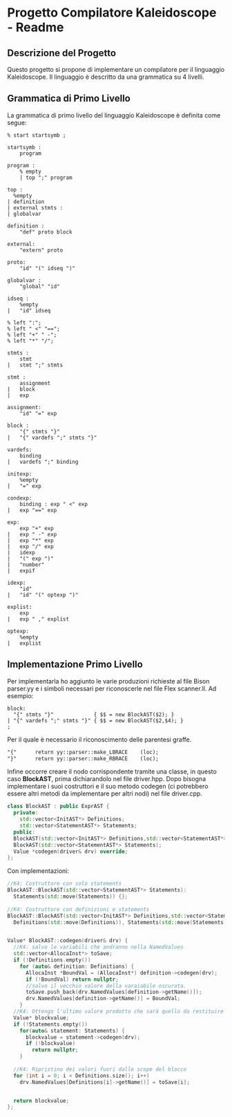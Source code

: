 # Progetto Compilatore Kaleidoscope - Readme

## Descrizione del Progetto

Questo progetto si propone di implementare un compilatore per il linguaggio Kaleidoscope. Il linguaggio è descritto da una grammatica su 4 livelli.

## Grammatica di Primo Livello

La grammatica di primo livello del linguaggio Kaleidoscope è definita come segue:

```grammatica livello 1
% start startsymb ;

startsymb :
    program

program :
    % empty
    | top ";" program

top : 
  %empty 
| definition
| external stmts :
| globalvar

definition :
    "def" proto block

external:
    "extern" proto

proto:
    "id" "(" idseq ")"

globalvar :
    "global" "id"

idseq :
    %empty
|   "id" idseq

% left ":";
% left " <" "==";
% left "+" " -";
% left "*" "/";

stmts :
    stmt
|   stmt ";" stmts

stmt :
    assignment
|   block
|   exp

assignment:
    "id" "=" exp

block : 
    "{" stmts "}"
|   "{" vardefs ";" stmts "}"

vardefs:
    binding
|   vardefs ";" binding

initexp:
    %empty
|   "=" exp

condexp:
    binding : exp " <" exp
|   exp "==" exp

exp:
    exp "+" exp 
|   exp " -" exp
|   exp "*" exp
|   exp "/" exp
|   idexp
|   "(" exp ")"
|   "number"
|   expif

idexp:
    "id"
|   "id" "(" optexp ")"

explist:
    exp
|   exp " ," explist

optexp:
    %empty
|   explist

```

## Implementazione Primo Livello

Per implementarla ho aggiunto le varie produzioni richieste al file Bison parser.yy e i simboli necessari per riconoscerle nel file Flex scanner.ll.
Ad esempio:

```bison
block:
  "{" stmts "}"             { $$ = new BlockAST($2); } 
| "{" vardefs ";" stmts "}" { $$ = new BlockAST($2,$4); }
;
```

Per il quale è necessario il riconoscimento delle parentesi graffe.

```lex
"{"      return yy::parser::make_LBRACE    (loc);
"}"      return yy::parser::make_RBRACE    (loc);
```

Infine occorre creare il nodo corrispondente tramite una classe, in questo caso **BlockAST**, prima dichiarandolo nel file driver.hpp. Dopo bisogna implementare i suoi costruttori e il suo metodo codegen (ci potrebbero essere altri metodi da implementare per altri nodi) nel file driver.cpp.

```hpp
class BlockAST : public ExprAST {
  private:
    std::vector<InitAST*> Definitions;
    std::vector<StatementAST*> Statements;
  public:
  BlockAST(std::vector<InitAST*> Definitions,std::vector<StatementAST*> Statements);
  BlockAST(std::vector<StatementAST*> Statements);
  Value *codegen(driver& drv) override;
};
```
Con implementazioni: 

```cpp
//K4: Costruttore con solo statements
BlockAST::BlockAST(std::vector<StatementAST*> Statements):
  Statements(std::move(Statements)) {};
  
//K4: Costruttore con definizioni e statements
BlockAST::BlockAST(std::vector<InitAST*> Definitions,std::vector<StatementAST*> Statements):
  Definitions(std::move(Definitions)), Statements(std::move(Statements)) {};


Value* BlockAST::codegen(driver& drv) {
  //K4: salvo le variabili che andranno nella NamedValues 
  std::vector<AllocaInst*> toSave;
  if (!Definitions.empty())
    for (auto& definition: Definitions) {
      AllocaInst *BoundVal = (AllocaInst*) definition->codegen(drv);
      if (!BoundVal) return nullptr;
      //salvo il vecchio valore della varaiabile oscurata.
      toSave.push_back(drv.NamedValues[definition->getName()]);
      drv.NamedValues[definition->getName()] = BoundVal;
    }
  //K4: Ottengo l'ultimo valore prodotto che sarà quello da restituire
  Value* blockvalue;
  if (!Statements.empty())
    for(auto& statement: Statements) {
      blockvalue = statement->codegen(drv);
      if (!blockvalue) 
        return nullptr;
    }
    
  //K4: Ripristino dei valori fuori dallo scope del blocco
  for (int i = 0; i < Definitions.size(); i++)
    drv.NamedValues[Definitions[i]->getName()] = toSave[i];


  return blockvalue;
};
```